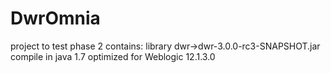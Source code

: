 # DwrOmnia
project to test phase 2
contains:
library dwr->dwr-3.0.0-rc3-SNAPSHOT.jar
compile in java 1.7
optimized for Weblogic 12.1.3.0

